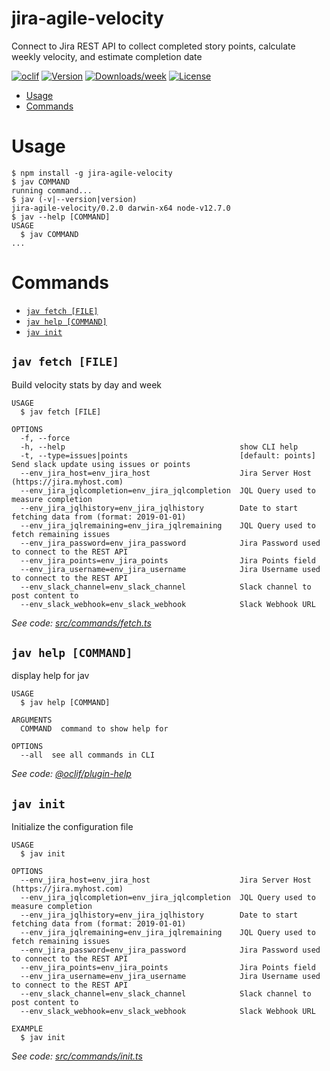 jira-agile-velocity
===================

Connect to Jira REST API to collect completed story points, calculate weekly velocity, and estimate completion date

[![oclif](https://img.shields.io/badge/cli-oclif-brightgreen.svg)](https://oclif.io)
[![Version](https://img.shields.io/npm/v/jira-agile-velocity.svg)](https://npmjs.org/package/jira-agile-velocity)
[![Downloads/week](https://img.shields.io/npm/dw/jira-agile-velocity.svg)](https://npmjs.org/package/jira-agile-velocity)
[![License](https://img.shields.io/npm/l/jira-agile-velocity.svg)](https://github.com/fgerthoffert/jira-agile-velocity/blob/master/package.json)

<!-- toc -->
* [Usage](#usage)
* [Commands](#commands)
<!-- tocstop -->
# Usage
<!-- usage -->
```sh-session
$ npm install -g jira-agile-velocity
$ jav COMMAND
running command...
$ jav (-v|--version|version)
jira-agile-velocity/0.2.0 darwin-x64 node-v12.7.0
$ jav --help [COMMAND]
USAGE
  $ jav COMMAND
...
```
<!-- usagestop -->
# Commands
<!-- commands -->
* [`jav fetch [FILE]`](#jav-fetch-file)
* [`jav help [COMMAND]`](#jav-help-command)
* [`jav init`](#jav-init)

## `jav fetch [FILE]`

Build velocity stats by day and week

```
USAGE
  $ jav fetch [FILE]

OPTIONS
  -f, --force
  -h, --help                                       show CLI help
  -t, --type=issues|points                         [default: points] Send slack update using issues or points
  --env_jira_host=env_jira_host                    Jira Server Host (https://jira.myhost.com)
  --env_jira_jqlcompletion=env_jira_jqlcompletion  JQL Query used to measure completion
  --env_jira_jqlhistory=env_jira_jqlhistory        Date to start fetching data from (format: 2019-01-01)
  --env_jira_jqlremaining=env_jira_jqlremaining    JQL Query used to fetch remaining issues
  --env_jira_password=env_jira_password            Jira Password used to connect to the REST API
  --env_jira_points=env_jira_points                Jira Points field
  --env_jira_username=env_jira_username            Jira Username used to connect to the REST API
  --env_slack_channel=env_slack_channel            Slack channel to post content to
  --env_slack_webhook=env_slack_webhook            Slack Webhook URL
```

_See code: [src/commands/fetch.ts](https://github.com/fgerthoffert/jira-agile-velocity/blob/v0.2.0/src/commands/fetch.ts)_

## `jav help [COMMAND]`

display help for jav

```
USAGE
  $ jav help [COMMAND]

ARGUMENTS
  COMMAND  command to show help for

OPTIONS
  --all  see all commands in CLI
```

_See code: [@oclif/plugin-help](https://github.com/oclif/plugin-help/blob/v2.2.1/src/commands/help.ts)_

## `jav init`

Initialize the configuration file

```
USAGE
  $ jav init

OPTIONS
  --env_jira_host=env_jira_host                    Jira Server Host (https://jira.myhost.com)
  --env_jira_jqlcompletion=env_jira_jqlcompletion  JQL Query used to measure completion
  --env_jira_jqlhistory=env_jira_jqlhistory        Date to start fetching data from (format: 2019-01-01)
  --env_jira_jqlremaining=env_jira_jqlremaining    JQL Query used to fetch remaining issues
  --env_jira_password=env_jira_password            Jira Password used to connect to the REST API
  --env_jira_points=env_jira_points                Jira Points field
  --env_jira_username=env_jira_username            Jira Username used to connect to the REST API
  --env_slack_channel=env_slack_channel            Slack channel to post content to
  --env_slack_webhook=env_slack_webhook            Slack Webhook URL

EXAMPLE
  $ jav init
```

_See code: [src/commands/init.ts](https://github.com/fgerthoffert/jira-agile-velocity/blob/v0.2.0/src/commands/init.ts)_
<!-- commandsstop -->
